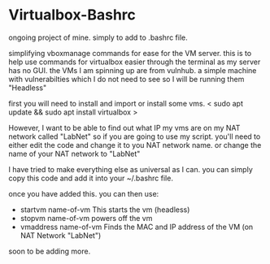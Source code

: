 # Virtualbox-Bashrc

ongoing project of mine. 
simply to add to .bashrc file. 

simplifying vboxmanage commands for ease for the VM server. 
this is to help use commands for virtualbox easier through the terminal as my server has no GUI.
the VMs I am spinning up are from vulnhub. a simple machine with vulnerabilties which I do not need to see so I will be running them "Headless" 

first you will need to install and import or install some vms.
< sudo apt update && sudo apt install virtualbox > 

However, I want to be able to find out what IP my vms are on my NAT network called "LabNet" so if you are going to use my script. you'll need to either edit the code and change it to you NAT network name. or change the name of your NAT network to "LabNet"

I have tried to make everything else as universal as I can.
you can simply copy this code and add it into your ~/.bashrc file. 

once you have added this. you can then use: 

* startvm name-of-vm      This starts the vm (headless)
* stopvm name-of-vm       powers off the vm
* vmaddress name-of-vm    Finds the MAC and IP address of the VM (on NAT Network "LabNet")

soon to be adding more. 
